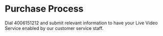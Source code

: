 # Purchase Process

Dial 4006151212 and submit relevant information to have your Live Video Service enabled by our customer service staff.
